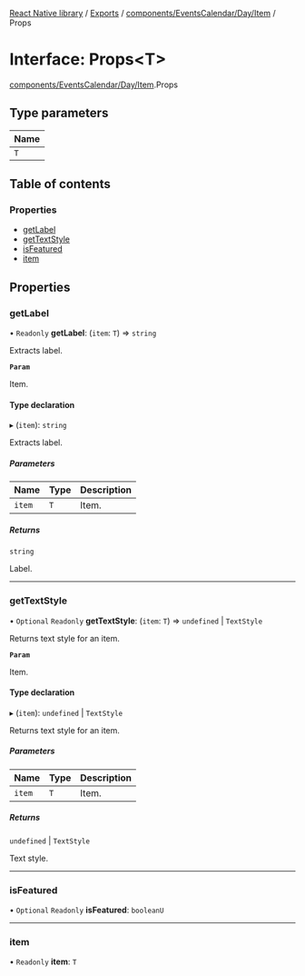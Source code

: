 [React Native library](../index.md) / [Exports](../modules.md) / [components/EventsCalendar/Day/Item](../modules/components_EventsCalendar_Day_Item.md) / Props

# Interface: Props\<T\>

[components/EventsCalendar/Day/Item](../modules/components_EventsCalendar_Day_Item.md).Props

## Type parameters

| Name |
| :------ |
| `T` |

## Table of contents

### Properties

- [getLabel](components_EventsCalendar_Day_Item.Props.md#getlabel)
- [getTextStyle](components_EventsCalendar_Day_Item.Props.md#gettextstyle)
- [isFeatured](components_EventsCalendar_Day_Item.Props.md#isfeatured)
- [item](components_EventsCalendar_Day_Item.Props.md#item)

## Properties

### getLabel

• `Readonly` **getLabel**: (`item`: `T`) => `string`

Extracts label.

**`Param`**

Item.

#### Type declaration

▸ (`item`): `string`

Extracts label.

##### Parameters

| Name | Type | Description |
| :------ | :------ | :------ |
| `item` | `T` | Item. |

##### Returns

`string`

Label.

___

### getTextStyle

• `Optional` `Readonly` **getTextStyle**: (`item`: `T`) => `undefined` \| `TextStyle`

Returns text style for an item.

**`Param`**

Item.

#### Type declaration

▸ (`item`): `undefined` \| `TextStyle`

Returns text style for an item.

##### Parameters

| Name | Type | Description |
| :------ | :------ | :------ |
| `item` | `T` | Item. |

##### Returns

`undefined` \| `TextStyle`

Text style.

___

### isFeatured

• `Optional` `Readonly` **isFeatured**: `booleanU`

___

### item

• `Readonly` **item**: `T`
